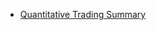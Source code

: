- [Quantitative Trading Summary](https://blog.headlandstech.com/2017/08/03/quantitative-trading-summary/)